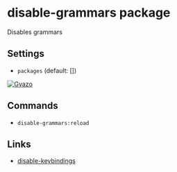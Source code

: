# disable-grammars package

Disables grammars

## Settings

- `packages` (default: [])

[![Gyazo](http://i.gyazo.com/8acb7a144c13c5f45d9a9993429fb73c.png)](http://gyazo.com/8acb7a144c13c5f45d9a9993429fb73c)

## Commands

- `disable-grammars:reload`

## Links

- [disable-keybindings](https://atom.io/packages/disable-keybindings)
